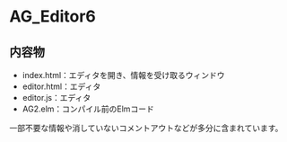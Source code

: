 # AG_Editor6

## 内容物

* index.html：エディタを開き、情報を受け取るウィンドウ
* editor.html：エディタ
* editor.js：エディタ
* AG2.elm：コンパイル前のElmコード

一部不要な情報や消していないコメントアウトなどが多分に含まれています。
